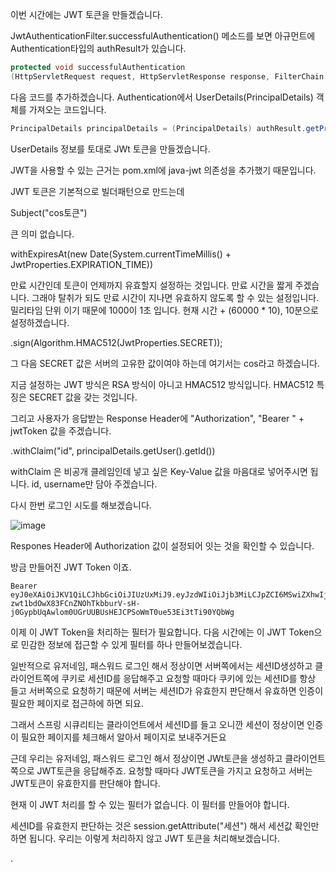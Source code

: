 이번 시간에는 JWT 토큰을 만들겠습니다.

JwtAuthenticationFilter.successfulAuthentication() 메소드를 보면 아규먼트에 Authentication타입의 authResult가 있습니다.

```JAVA
protected void successfulAuthentication
(HttpServletRequest request, HttpServletResponse response, FilterChain chain, Authentication authResult) throws IOException, ServletException {
```

다음 코드를 추가하겠습니다. Authentication에서 UserDetails(PrincipalDetails) 객체를 가져오는 코드입니다.

```JAVA
PrincipalDetails principalDetails = (PrincipalDetails) authResult.getPrincipal();
```

UserDetails 정보를 토대로 JWt 토큰을 만들겠습니다.

JWT을 사용할 수 있는 근거는 pom.xml에 java-jwt 의존성을 추가했기 때문입니다. 

JWT 토큰은 기본적으로 빌더패턴으로 만드는데 

Subject("cos토큰") 

큰 의미 없습니다.

withExpiresAt(new Date(System.currentTimeMillis() + JwtProperties.EXPIRATION_TIME)) 

만료 시간인데 토큰이 언제까지 유효할지 설정하는 것입니다. 만료 시간을 짧게 주겠습니다. 그래야 탈취가 되도 만료 시간이 지나면 유효하지 않도록 할 수 있는 설정입니다. 밀리타임 단위 이기 때문에 1000이 1초 입니다. 현재 시간 + (60000 * 10), 10분으로 설정하겠습니다.

.sign(Algorithm.HMAC512(JwtProperties.SECRET));

그 다음 SECRET 값은 서버의 고유한 값이여야 하는데 여기서는 cos라고 하겠습니다.

지금 설정하는 JWT 방식은 RSA 방식이 아니고 HMAC512 방식입니다. HMAC512 특징은 SECRET 값을 갖는 것입니다. 

그리고 사용자가 응답받는 Response Header에 "Authorization", "Bearer " + jwtToken 값을 주겠습니다.

.withClaim("id", principalDetails.getUser().getId())

withClaim 은 비공개 클레임인데 넣고 싶은 Key-Value 값을 마음대로 넣어주시면 됩니다. id, username만 담아 주겠습니다.

다시 한번 로그인 시도를 해보겠습니다.

![image](https://user-images.githubusercontent.com/79847020/146012992-ef8aca52-08ba-42f9-bde4-e4cbebb9bdd4.png)

Respones Header에 Authorization 값이 설정되어 잇는 것을 확인할 수 있습니다.

방금 만들어진 JWT Token 이죠. 

```
Bearer eyJ0eXAiOiJKV1QiLCJhbGciOiJIUzUxMiJ9.eyJzdWIiOiJjb3MiLCJpZCI6MSwiZXhwIjoxNjM5NDkxMTQ4LCJ1c2VybmFtZSI6InRlc3QifQ.yWEHZB1
zwt1bdOwX83FCnZNOhTkbburV-sH-j0GypbUqAwlom0UGrUUBUsHEJCPSoWmT0ue53Ei3tTi90YQbWg
```

이제 이 JWT Token을 처리하는 필터가 필요합니다. 다음 시간에는 이 JWT Token으로 민감한 정보에 접근할 수 있게 필터를 하나 만들어보겠습니다.

일반적으로 유저네임, 패스워드 로그인 해서 정상이면 서버쪽에서는 세션ID생성하고 클라이언트쪽에 쿠키로 세션ID를 응답해주고 요청할 때마다 쿠키에 있는 세션ID를 항상 들고 서버쪽으로 요청하기 때문에 서버는 세션ID가 유효한지 판단해서 유효하면 인증이 필요한 페이지로 접근하에 하면 되요.

그래서 스프링 시큐리티는 클라이언트에서 세션ID를 들고 오니깐 세션이 정상이면 인증이 필요한 페이지를 체크해서 알아서 페이지로 보내주거든요

근데 우리는 유저네임, 패스워드 로그인 해서 정상이면 JWt토큰을 생성하고 클라이언트쪽으로 JWT토큰을 응답해주죠. 요청할 때마다 JWT토큰을 가지고 요청하고 서버는 JWT토큰이 유효한지를 판단해야 합니다. 

현재 이 JWT 처리를 할 수 있는 필터가 없습니다. 이 필터를 만들어야 합니다. 

세션ID를 유효한지 판단하는 것은 session.getAttribute("세션") 해서 세션값 확인만 하면 됩니다. 우리는 이렇게 처리하지 않고 JWT 토큰을 처리해보겠습니다.








.
